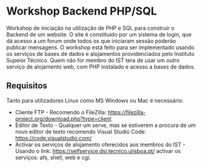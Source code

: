 # Workshop Backend PHP/SQL
Workshop de iniciação na utilização de PHP e SQL para construir o Backend de um website. O site é constituido por um sistema de login, que dá acesso a um forum onde todos os que iniciaram sessão poderão publicar mensagens. O workshop está feito para ser implementado usando os serviços de bases de dados e alojamentos providenciados pelo Instituto Supeior Técnico. Quem não for membro do IST tera de usar um outro serviço de alojamento web, com PHP instalado e acesso a bases de dados.

## Requisitos
Tanto para utilizadores Linux como MS Windows ou Mac é necessário:
 
 * Cliente FTP - Recomendo o FileZilla: https://filezilla-project.org/download.php?type=client
 * Editor de Texto - Qualquer um serve, mas se estiverem a procura de um novo editor de texto recomendo Visual Studio Code: https://code.visualstudio.com/
 * Activar os serviços de alojamento oferecidos aos membros do IST - Usando o link: https://selfservice.dsi.tecnico.ulisboa.pt/ activar os serviços: afs, shell, web e cgi.

